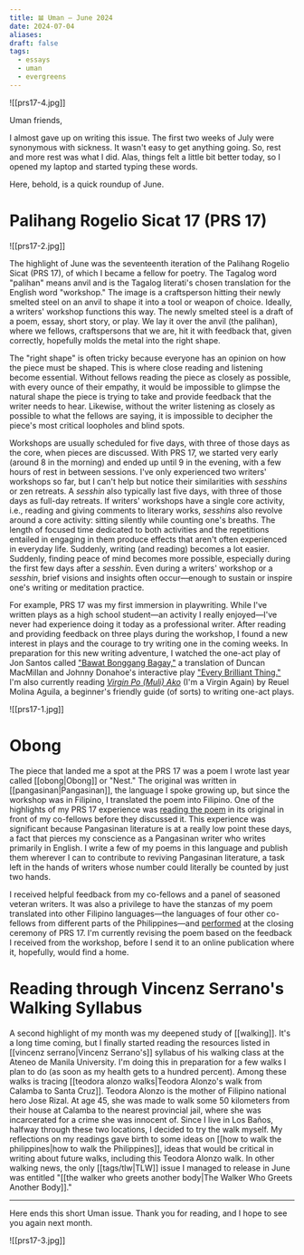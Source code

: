 ```yaml
---
title: 𝌡 Uman — June 2024
date: 2024-07-04
aliases: 
draft: false
tags:
  - essays
  - uman
  - evergreens
---
```

![[prs17-4.jpg]]

Uman friends,

I almost gave up on writing this issue. The first two weeks of July were synonymous with sickness. It wasn't easy to get anything going. So, rest and more rest was what I did. Alas, things felt a little bit better today, so I opened my laptop and started typing these words.

Here, behold, is a quick roundup of June.

# Palihang Rogelio Sicat 17 (PRS 17)

![[prs17-2.jpg]]

The highlight of June was the seventeenth iteration of the Palihang Rogelio Sicat (PRS 17), of which I became a fellow for poetry. The Tagalog word "palihan" means anvil and is the Tagalog literati's chosen translation for the English word "workshop." The image is a craftsperson hitting their newly smelted steel on an anvil to shape it into a tool or weapon of choice. Ideally, a writers' workshop functions this way. The newly smelted steel is a draft of a poem, essay, short story, or play. We lay it over the anvil (the palihan), where we fellows, craftspersons that we are, hit it with feedback that, given correctly, hopefully molds the metal into the right shape.

The "right shape" is often tricky because everyone has an opinion on how the piece must be shaped. This is where close reading and listening become essential. Without fellows reading the piece as closely as possible, with every ounce of their empathy, it would be impossible to glimpse the natural shape the piece is trying to take and provide feedback that the writer needs to hear. Likewise, without the writer listening as closely as possible to what the fellows are saying, it is impossible to decipher the piece's most critical loopholes and blind spots.

Workshops are usually scheduled for five days, with three of those days as the core, when pieces are discussed. With PRS 17, we started very early (around 8 in the morning) and ended up until 9 in the evening, with a few hours of rest in between sessions. I've only experienced two writers' workshops so far, but I can't help but notice their similarities with *sesshins* or zen retreats. A *sesshin* also typically last five days, with three of those days as full-day retreats. If writers' workshops have a single core activity, i.e., reading and giving comments to literary works, *sesshins* also revolve around a core activity: sitting silently while counting one's breaths. The length of focused time dedicated to both activities and the repetitions entailed in engaging in them produce effects that aren't often experienced in everyday life. Suddenly, writing (and reading) becomes a lot easier. Suddenly, finding peace of mind becomes more possible, especially during the first few days after a *sesshin*. Even during a writers' workshop or a *sesshin*, brief visions and insights often occur—enough to sustain or inspire one's writing or meditation practice.

For example, PRS 17 was my first immersion in playwriting. While I've written plays as a high school student—an activity I really enjoyed—I've never had experience doing it today as a professional writer. After reading and providing feedback on three plays during the workshop, I found a new interest in plays and the courage to try writing one in the coming weeks. In preparation for this new writing adventure, I watched the one-act play of Jon Santos called ["Bawat Bonggang Bagay,"](https://www.gmanetwork.com/news/lifestyle/artandculture/911165/bawat-bonggang-bagay-a-one-man-play-by-jon-santos-reminds-us-all-the-reasons-to-keep-living/story/) a translation of Duncan MacMillan and Johnny Donahoe's interactive play ["Every Brilliant Thing."](https://www.pcs.org/features/the-story-behind-every-brilliant-thing) I'm also currently reading *[Virgin Po (Muli) Ako](https://unipress.ateneo.edu/product/virgin-muli-po-ako-mga-dulang-may-isang-yugto)* (I'm a Virgin Again) by Reuel Molina Aguila, a beginner's friendly guide (of sorts) to writing one-act plays.

![[prs17-1.jpg]]

# Obong

The piece that landed me a spot at the PRS 17 was a poem I wrote last year called [[obong|Obong]] or "Nest." The original was written in [[pangasinan|Pangasinan]], the language I spoke growing up, but since the workshop was in Filipino, I translated the poem into Filipino. One of the highlights of my PRS 17 experience was [reading the poem](https://www.facebook.com/100003608274029/videos/947001643888046/) in its original in front of my co-fellows before they discussed it. This experience was significant because Pangasinan literature is at a really low point these days, a fact that pierces my conscience as a Pangasinan writer who writes primarily in English. I write a few of my poems in this language and publish them wherever I can to contribute to reviving Pangasinan literature, a task left in the hands of writers whose number could literally be counted by just two hands.

I received helpful feedback from my co-fellows and a panel of seasoned veteran writers. It was also a privilege to have the stanzas of my poem translated into other Filipino languages—the languages of four other co-fellows from different parts of the Philippines—and [performed](https://www.facebook.com/100003608274029/videos/319657124413821/) at the closing ceremony of PRS 17. I'm currently revising the poem based on the feedback I received from the workshop, before I send it to an online publication where it, hopefully, would find a home.

# Reading through Vincenz Serrano's Walking Syllabus

A second highlight of my month was my deepened study of [[walking]]. It's a long time coming, but I finally started reading the resources listed in [[vincenz serrano|Vincenz Serrano's]] syllabus of his walking class at the Ateneo de Manila University. I'm doing this in preparation for a few walks I plan to do (as soon as my health gets to a hundred percent). Among these walks is tracing [[teodora alonzo walks|Teodora Alonzo's walk from Calamba to Santa Cruz]]. Teodora Alonzo is the mother of Filipino national hero Jose Rizal. At age 45, she was made to walk some 50 kilometers from their house at Calamba to the nearest provincial jail, where she was incarcerated for a crime she was innocent of. Since I live in Los Baños, halfway through these two locations, I decided to try the walk myself. My reflections on my readings gave birth to some ideas on [[how to walk the philippines|how to walk the Philippines]], ideas that would be critical in writing about future walks, including this Teodora Alonzo walk. In other walking news, the only [[tags/tlw|TLW]] issue I managed to release in June was entitled "[[the walker who greets another body|The Walker Who Greets Another Body]]."

***

Here ends this short Uman issue. Thank you for reading, and I hope to see you again next month.

![[prs17-3.jpg]]